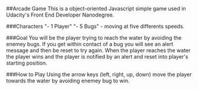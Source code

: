 ##Arcade Game
This is a object-oriented Javascript simple game used in Udacity's Front End Developer Nanodegree. 

###Characters
"- 1 Player"
"- 5 Bugs" - moving at five differents speeds.

###Goal
You will be the player trying to reach the water by avoiding the enemey bugs. If you get within contact of a bug you will see an alert message and then be reset to try again. When the player reaches the water the player wins and the player is notified by an alert and reset into player's starting position.

###How to Play
Using the arrow keys (left, right, up, down) move the player towards the water by avoiding enemey bug to win.

